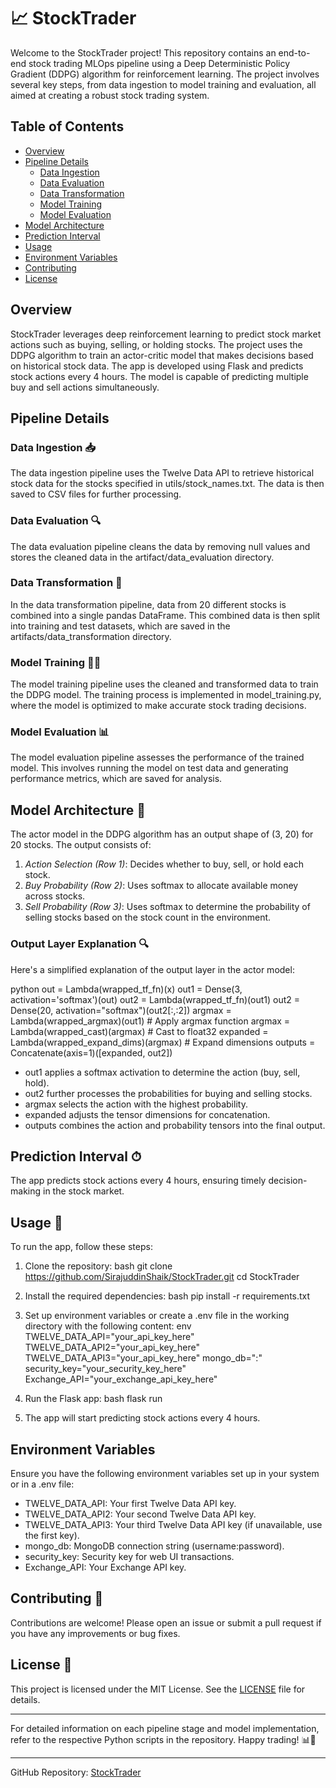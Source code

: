 # 📈 StockTrader

Welcome to the StockTrader project! This repository contains an end-to-end stock trading MLOps pipeline using a Deep Deterministic Policy Gradient (DDPG) algorithm for reinforcement learning. The project involves several key steps, from data ingestion to model training and evaluation, all aimed at creating a robust stock trading system.

## Table of Contents

- [Overview](#overview)
- [Pipeline Details](#pipeline-details)
  - [Data Ingestion](#data-ingestion)
  - [Data Evaluation](#data-evaluation)
  - [Data Transformation](#data-transformation)
  - [Model Training](#model-training)
  - [Model Evaluation](#model-evaluation)
- [Model Architecture](#model-architecture)
- [Prediction Interval](#prediction-interval)
- [Usage](#usage)
- [Environment Variables](#environment-variables)
- [Contributing](#contributing)
- [License](#license)

## Overview

StockTrader leverages deep reinforcement learning to predict stock market actions such as buying, selling, or holding stocks. The project uses the DDPG algorithm to train an actor-critic model that makes decisions based on historical stock data. The app is developed using Flask and predicts stock actions every 4 hours. The model is capable of predicting multiple buy and sell actions simultaneously.

## Pipeline Details

### Data Ingestion 📥

The data ingestion pipeline uses the Twelve Data API to retrieve historical stock data for the stocks specified in utils/stock_names.txt. The data is then saved to CSV files for further processing.

### Data Evaluation 🔍

The data evaluation pipeline cleans the data by removing null values and stores the cleaned data in the artifact/data_evaluation directory.

### Data Transformation 🔄

In the data transformation pipeline, data from 20 different stocks is combined into a single pandas DataFrame. This combined data is then split into training and test datasets, which are saved in the artifacts/data_transformation directory.

### Model Training 🏋‍♂

The model training pipeline uses the cleaned and transformed data to train the DDPG model. The training process is implemented in model_training.py, where the model is optimized to make accurate stock trading decisions.

### Model Evaluation 📊

The model evaluation pipeline assesses the performance of the trained model. This involves running the model on test data and generating performance metrics, which are saved for analysis.

## Model Architecture 🧠

The actor model in the DDPG algorithm has an output shape of (3, 20) for 20 stocks. The output consists of:

1. _Action Selection (Row 1)_: Decides whether to buy, sell, or hold each stock.
2. _Buy Probability (Row 2)_: Uses softmax to allocate available money across stocks.
3. _Sell Probability (Row 3)_: Uses softmax to determine the probability of selling stocks based on the stock count in the environment.

### Output Layer Explanation 🔍

Here's a simplified explanation of the output layer in the actor model:

python
out = Lambda(wrapped_tf_fn)(x)
out1 = Dense(3, activation='softmax')(out)
out2 = Lambda(wrapped_tf_fn)(out1)
out2 = Dense(20, activation="softmax")(out2[:,:2])
argmax = Lambda(wrapped_argmax)(out1) # Apply argmax function
argmax = Lambda(wrapped_cast)(argmax) # Cast to float32
expanded = Lambda(wrapped_expand_dims)(argmax) # Expand dimensions
outputs = Concatenate(axis=1)([expanded, out2])

- out1 applies a softmax activation to determine the action (buy, sell, hold).
- out2 further processes the probabilities for buying and selling stocks.
- argmax selects the action with the highest probability.
- expanded adjusts the tensor dimensions for concatenation.
- outputs combines the action and probability tensors into the final output.

## Prediction Interval ⏱

The app predicts stock actions every 4 hours, ensuring timely decision-making in the stock market.

## Usage 🚀

To run the app, follow these steps:

1. Clone the repository:
   bash
   git clone https://github.com/SirajuddinShaik/StockTrader.git
   cd StockTrader

2. Install the required dependencies:
   bash
   pip install -r requirements.txt

3. Set up environment variables or create a .env file in the working directory with the following content:
   env
   TWELVE_DATA_API="your_api_key_here"
   TWELVE_DATA_API2="your_api_key_here"
   TWELVE_DATA_API3="your_api_key_here"
   mongo_db="<username>:<password>"
   security_key="your_security_key_here"
   Exchange_API="your_exchange_api_key_here"

4. Run the Flask app:
   bash
   flask run

5. The app will start predicting stock actions every 4 hours.

## Environment Variables

Ensure you have the following environment variables set up in your system or in a .env file:

- TWELVE_DATA_API: Your first Twelve Data API key.
- TWELVE_DATA_API2: Your second Twelve Data API key.
- TWELVE_DATA_API3: Your third Twelve Data API key (if unavailable, use the first key).
- mongo_db: MongoDB connection string (username:password).
- security_key: Security key for web UI transactions.
- Exchange_API: Your Exchange API key.

## Contributing 🤝

Contributions are welcome! Please open an issue or submit a pull request if you have any improvements or bug fixes.

## License 📜

This project is licensed under the MIT License. See the [LICENSE](LICENSE) file for details.

---

For detailed information on each pipeline stage and model implementation, refer to the respective Python scripts in the repository. Happy trading! 📊🚀

---

GitHub Repository: [StockTrader](https://github.com/SirajuddinShaik/StockTrader)
